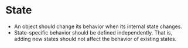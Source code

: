# State
  * An object should change its behavior when its internal state changes.
  * State-specific behavior should be defined independently. That is, adding new states should not affect the behavior of existing states.